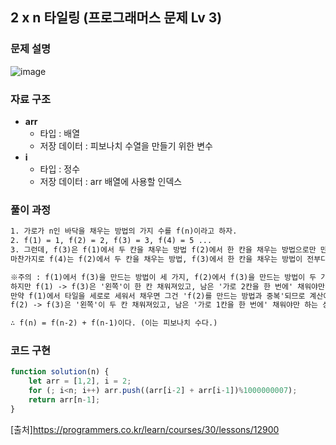 ## 2 x n 타일링 (프로그래머스 문제 Lv 3)


### 문제 설명

![image](https://user-images.githubusercontent.com/39308313/142726498-5976a420-7040-4b95-92c0-49b8bbcce578.png)

### 자료 구조

- **arr**
    - 타입 : 배열
    - 저장 데이터 : 피보나치 수열을 만들기 위한 변수
- **i**
    - 타입 : 정수
    - 저장 데이터 : arr 배열에 사용할 인덱스

### 풀이 과정
```txt
1. 가로가 n인 바닥을 채우는 방법의 가지 수를 f(n)이라고 하자.  
2. f(1) = 1, f(2) = 2, f(3) = 3, f(4) = 5 ...
3. 그런데, f(3)은 f(1)에서 두 칸을 채우는 방법 f(2)에서 한 칸을 채우는 방법으로만 만들어진다.
마찬가지로 f(4)는 f(2)에서 두 칸을 채우는 방법, f(3)에서 한 칸을 채우는 방법이 전부다.

※주의 : f(1)에서 f(3)을 만드는 방법이 세 가지, f(2)에서 f(3)을 만드는 방법이 두 가지로 보일 수도 있다.
하지만 f(1) -> f(3)은 '왼쪽'이 한 칸 채워져있고, 남은 '가로 2칸을 한 번에' 채워야만 하는 상황이다.
만약 f(1)에서 타일을 세로로 세워서 채우면 그건 'f(2)를 만드는 방법과 중복'되므로 계산에 안 맞는다.
f(2) -> f(3)은 '왼쪽'이 두 칸 채워져있고, 남은 '가로 1칸을 한 번에' 채워야만 하는 상황이다.

∴ f(n) = f(n-2) + f(n-1)이다. (이는 피보나치 수다.)
```

### 코드 구현

```javascript
function solution(n) {
    let arr = [1,2], i = 2;
    for (; i<n; i++) arr.push((arr[i-2] + arr[i-1])%1000000007);
    return arr[n-1];
}
```

[출처]<https://programmers.co.kr/learn/courses/30/lessons/12900>
